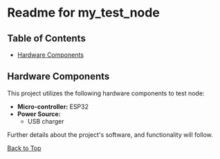 # Readme for my_test_node

## Table of Contents
* [Hardware Components](#hardware-components)

## Hardware Components

This project utilizes the following hardware components to test node:

*   **Micro-controller:** ESP32
*   **Power Source:**
    *   USB charger


Further details about the project's software, and functionality will follow.

[Back to Top](#readme-for-my_lights_project)